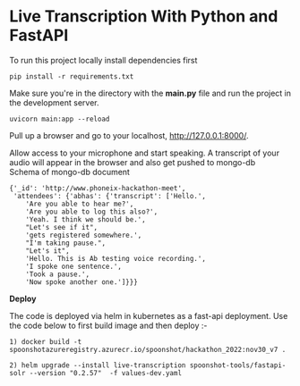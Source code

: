 # Live Transcription With Python and FastAPI

To run this project locally install dependencies first

```
pip install -r requirements.txt
```

Make sure you're in the directory with the **main.py** file and run the project in the development server.

```
uvicorn main:app --reload
```

Pull up a browser and go to your localhost, http://127.0.0.1:8000/.

Allow access to your microphone and start speaking. A transcript of your audio will appear in the browser and also get pushed to mongo-db</br>
Schema of mongo-db document

```
{'_id': 'http://www.phoneix-hackathon-meet',
 'attendees': {'abhas': {'transcript': ['Hello.',
    'Are you able to hear me?',
    'Are you able to log this also?',
    'Yeah. I think we should be.',
    "Let's see if it",
    'gets registered somewhere.',
    "I'm taking pause.",
    "Let's it",
    'Hello. This is Ab testing voice recording.',
    'I spoke one sentence.',
    'Took a pause.',
    'Now spoke another one.']}}}
```

**Deploy**

The code is deployed via helm in kubernetes as a fast-api deployment. Use the code below to first build image and then deploy :-

```
1) docker build -t spoonshotazureregistry.azurecr.io/spoonshot/hackathon_2022:nov30_v7 .

2) helm upgrade --install live-transcription spoonshot-tools/fastapi-solr --version "0.2.57"  -f values-dev.yaml

```



